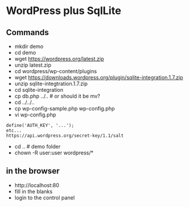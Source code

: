 # WordPress plus SqlLite

## Commands
* mkdir demo
* cd demo
* wget https://wordpress.org/latest.zip
* unzip latest.zip
* cd wordpress/wp-content/plugins
* wget https://downloads.wordpress.org/plugin/sqlite-integration.1.7.zip
* unzip sqlite-integtration.1.7.zip
* cd sqlite-integration
* cp db.php ../..  # or should it be mv?
* cd ../../..
* cp wp-config-sample.php wp-config.php
* vi wp-config.php
```
define('AUTH_KEY', '...');
etc...
https://api.wordpress.org/secret-key/1.1/salt
```

* cd .. # demo folder
* chown -R user:user wordpress/*
## in the browser
* http://localhost:80
* fill in the blanks
* login to the control panel
<!--stackedit_data:
eyJoaXN0b3J5IjpbLTQ1OTUwNTk5OSw4NDkyMzA4MjUsMzQ0Mj
k4NDAxXX0=
-->
